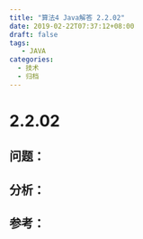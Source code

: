 ```yaml
---
title: "算法4 Java解答 2.2.02"
date: 2019-02-22T07:37:12+08:00
draft: false
tags:
   - JAVA
categories:
  - 技术
  - 归档
---
```



# 2.2.02

## 问题：


## 分析：


## 参考：


